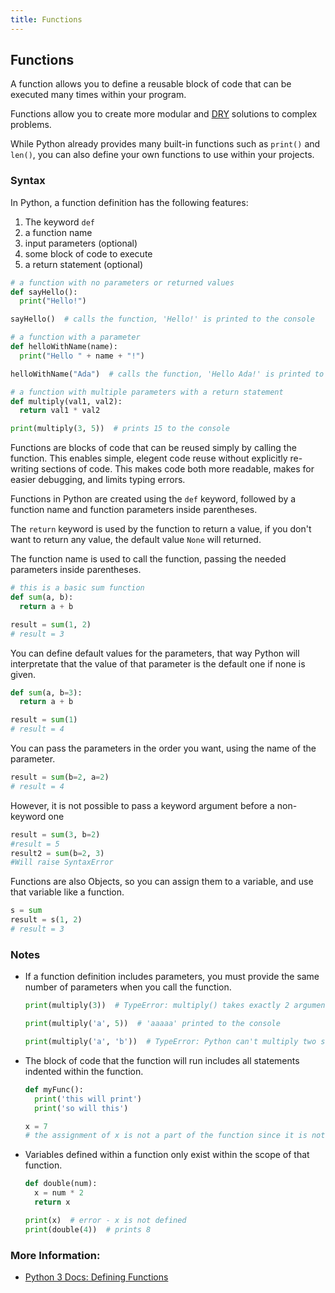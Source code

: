 ```yaml
---
title: Functions
---
```

## Functions

A function allows you to define a reusable block of code that can be executed many times within your program. 

Functions allow you to create more modular and [DRY](https://en.wikipedia.org/wiki/Don%27t_repeat_yourself) solutions to complex problems.

While Python already provides many built-in functions such as `print()` and `len()`, you can also define your own functions to use within your projects.

### Syntax

In Python, a function definition has the following features:

1. The keyword `def`
2. a function name
3. input parameters (optional)
4. some block of code to execute
5. a return statement (optional)

```python
# a function with no parameters or returned values
def sayHello():
  print("Hello!")

sayHello()  # calls the function, 'Hello!' is printed to the console

# a function with a parameter
def helloWithName(name):
  print("Hello " + name + "!")

helloWithName("Ada")  # calls the function, 'Hello Ada!' is printed to the console

# a function with multiple parameters with a return statement
def multiply(val1, val2):
  return val1 * val2

print(multiply(3, 5))  # prints 15 to the console
```

Functions are blocks of code that can be reused simply by calling the function. This enables simple, elegent code reuse without explicitly re-writing sections of code. This makes code both more readable, makes for easier debugging, and limits typing errors. 

Functions in Python are created using the `def` keyword, followed by a function name and function parameters inside parentheses.

The `return` keyword is used by the function to return a value, if you don't want to return any value, the default value `None` will returned. 

The function name is used to call the function, passing the needed parameters inside parentheses.

```python
# this is a basic sum function
def sum(a, b):
  return a + b

result = sum(1, 2)
# result = 3
```

You can define default values for the parameters, that way Python will interpretate that the value of that parameter is the default one if none is given.

```python
def sum(a, b=3):
  return a + b

result = sum(1)
# result = 4
```

You can pass the parameters in the order you want, using the name of the parameter.

```python
result = sum(b=2, a=2)
# result = 4
```

However, it is not possible to pass a keyword argument before a non-keyword one

```Python
result = sum(3, b=2)
#result = 5
result2 = sum(b=2, 3)
#Will raise SyntaxError
```

Functions are also Objects, so you can assign them to a variable, and use that variable like a function.

```python
s = sum
result = s(1, 2)
# result = 3
```

### Notes

- If a function definition includes parameters, you must provide the same number of parameters when you call the function.

  ```python
  print(multiply(3))  # TypeError: multiply() takes exactly 2 arguments (0 given)

  print(multiply('a', 5))  # 'aaaaa' printed to the console

  print(multiply('a', 'b'))  # TypeError: Python can't multiply two strings
  ```

- The block of code that the function will run includes all statements indented within the function.

  ```python
  def myFunc():
    print('this will print')
    print('so will this')

  x = 7
  # the assignment of x is not a part of the function since it is not indented
  ```

- Variables defined within a function only exist within the scope of that function.

  ```python
  def double(num):
    x = num * 2
    return x

  print(x)  # error - x is not defined
  print(double(4))  # prints 8
  ```

### More Information:
- <a href='https://docs.python.org/3/tutorial/controlflow.html#defining-functions' target='_blank' rel='nofollow'>Python 3 Docs: Defining Functions</a>
